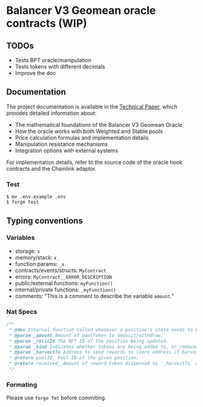 # Balancer V3 Geomean oracle contracts (WIP)

## TODOs

-   Tests BPT oracle/manipulation
-   Tests tokens with different decimals
-   Improve the doc

## Documentation

The project documentation is available in the [Technical Paper](./TECHPAPER.md), which provides detailed information about:

- The mathematical foundations of the Balancer V3 Geomean Oracle
- How the oracle works with both Weighted and Stable pools
- Price calculation formulas and implementation details
- Manipulation resistance mechanisms
- Integration options with external systems

For implementation details, refer to the source code of the oracle hook contracts and the Chainlink adaptor.

### Test


```shell
$ mv .env.example .env
$ forge test
```

## Typing conventions

### Variables

-   storage: `x`
-   memory/stack: `x_`
-   function params: `_x`
-   contracts/events/structs: `MyContract`
-   errors: `MyContract__ERROR_DESCRIPTION`
-   public/external functions: `myFunction()`
-   internal/private functions: `_myFunction()`
-   comments: "This is a comment to describe the variable `amount`."

### Nat Specs

```js
/**
 * @dev Internal function called whenever a position's state needs to be modified.
 * @param _amount Amount of poolToken to deposit/withdraw.
 * @param _relicId The NFT ID of the position being updated.
 * @param _kind Indicates whether tokens are being added to, or removed from, a pool.
 * @param _harvestTo Address to send rewards to (zero address if harvest should not be performed).
 * @return poolId_ Pool ID of the given position.
 * @return received_ Amount of reward token dispensed to `_harvestTo` on harvest.
 */
```

### Formating

Please use `forge fmt` before commiting.


